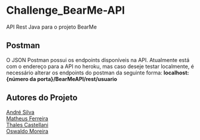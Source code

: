 # Challenge_BearMe-API
API Rest Java para o projeto BearMe

## Postman

O JSON Postman possui os endpoints disponíveis na API. Atualmente está com o endereço para a API no heroku, mas caso deseje testar localmente, é necessário alterar os endpoints do postman da seguinte forma:
**localhost:{número da porta}/BearMeAPI/rest/usuario**

## Autores do Projeto

[André Silva](https://github.com/AndreHBSilva)\
[Matheus Ferreira](https://github.com/96matt)\
[Thales Castellani](https://github.com/thalesCastellani)\
[Oswaldo Moreira](https://github.com/ozMoreira)
